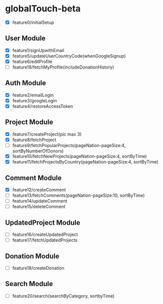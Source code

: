 # globalTouch-beta

- [x] feature0/initialSetup

## User Module

- [x] feature1/signUpwithEmail
- [x] feature5/updateUserCountryCode(whenGoogleSignup)
- [x] feature6/editProfile
- [ ] feature19/fetchMyProfile(includeDonationHistory)

## Auth Module

- [x] feature2/emailLogin
- [x] feature3/googleLogin
- [x] feature4/restoreAccessToken

## Project Module

- [x] feature7/createProject(pic max 3)
- [x] feature8/fetchProject
- [ ] feature9/fetchPopularProjects(pageNation-pageSize:4, sortByNumberOfDonors)
- [x] feature10/fetchNewProjects(pageNation-pageSize:4, sortByTime)
- [x] feature11/fetchProjectsByCountry(pageNation-pageSize:4, sortByTime)

## Comment Module

- [x] feature12/createComment
- [ ] feature13/fetchComments(pageNation-pageSize:10, sortByTime)
- [ ] feature14/updateComment
- [ ] feature15/deleteComment

## UpdatedProject Module

- [ ] feature16/createUpdatedProject
- [ ] feature17/fetchUpdatedProjects

## Donation Module

- [ ] feature18/createDonation

## Search Module

- [ ] feature20/search(searchByCategory, sortbyTime)
